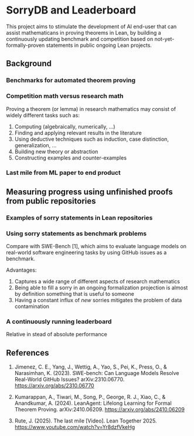 # SorryDB and Leaderboard

This project aims to stimulate the development of AI end-user that can assist mathematicans in proving theorems in Lean, by building a continuously updating benchmark and competition based on not-yet-formally-proven statements in public ongoing Lean projects.

## Background

### Benchmarks for automated theorem proving



### Competition math versus research math

Proving a theorem (or lemma) in research mathematics may consist of widely different tasks such as:

1. Computing (algebraically, numerically, ...)
2. Finding and applying relevant results in the literature
3. Using deductive techniques such as induction, case distinction, generalization, ...
4. Building new theory or abstraction
5. Constructing examples and counter-examples

### Last mile from ML paper to end product


## Measuring progress using unfinished proofs from public repositories

### Examples of sorry statements in Lean repositories



### Using sorry statements as benchmark problems

Compare with SWE-Bench [1], which aims to evaluate language models on real-world software engineering tasks by using GitHub issues as a benchmark.

Advantages:

1. Captures a wide range of different aspects of research mathematics
2. Being able to fill a sorry in an ongoing formalization projection is almost by definition something that is useful to someone
3. Having a constant influx of *new* sorries mitigates the problem of data contamination


### A continuously running leaderboard


Relative in stead of absolute performance


## References

1. Jimenez, C. E., Yang, J., Wettig, A., Yao, S., Pei, K., Press, O., & Narasimhan, K. (2023). SWE-bench: Can Language Models Resolve Real-World GitHub Issues? arXiv:2310.06770. https://arxiv.org/abs/2310.06770

2. Kumarappan, A., Tiwari, M., Song, P., George, R. J., Xiao, C., & Anandkumar, A. (2024). LeanAgent: Lifelong Learning for Formal Theorem Proving. arXiv:2410.06209. https://arxiv.org/abs/2410.06209

3. Rute, J. (2025). The last mile [Video]. Lean Together 2025. https://www.youtube.com/watch?v=Yr8dzfVkeHg




